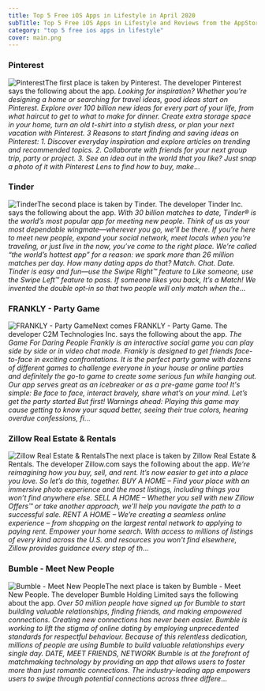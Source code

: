 ```yaml
---
title: Top 5 Free iOS Apps in Lifestyle in April 2020
subTitle: Top 5 Free iOS Apps in Lifestyle and Reviews from the AppStore in April 2020.
category: "top 5 free ios apps in lifestyle"
cover: main.png
---
```


### Pinterest

![Pinterest](https://is2-ssl.mzstatic.com/image/thumb/Purple113/v4/2b/c9/d0/2bc9d00a-03cd-4458-14e3-6f10d8f6a32c/AppIcon-0-0-1x_U007emarketing-0-0-0-6-0-0-0-85-220.png/100x100bb.png)The first place is taken by Pinterest. The developer Pinterest says the following about the app. _Looking for inspiration? Whether you’re designing a home or searching for travel ideas, good ideas start on Pinterest.  Explore over 100 billion new ideas for every part of your life, from what haircut to get to what to make for dinner. Create extra storage space in your home, turn an old t-shirt into a stylish dress, or plan your next vacation with Pinterest.  3 Reasons to start finding and saving ideas on Pinterest:  1. Discover everyday inspiration and explore articles on trending and recommended topics. 2. Collaborate with friends for your next group trip, party or project. 3. See an idea out in the world that you like? Just snap a photo of it with Pinterest Lens to find how to buy, make_...

### Tinder

![Tinder](https://is1-ssl.mzstatic.com/image/thumb/Purple123/v4/29/79/cb/2979cb71-20c5-4fd2-1c16-85f2caf8c6c9/AppIcon-0-0-1x_U007emarketing-0-0-0-7-0-0-sRGB-0-0-0-GLES2_U002c0-512MB-85-220-0-0.png/100x100bb.png)The second place is taken by Tinder. The developer Tinder Inc. says the following about the app. _With 30 billion matches to date, Tinder® is the world’s most popular app for meeting new people. Think of us as your most dependable wingmate—wherever you go, we’ll be there. If you’re here to meet new people, expand your social network, meet locals when you’re traveling, or just live in the now, you’ve come to the right place. We’re called “the world’s hottest app” for a reason: we spark more than 26 million matches per day. How many dating apps do that?  Match. Chat. Date. Tinder is easy and fun—use the Swipe Right™ feature to Like someone, use the Swipe Left™ feature to pass. If someone likes you back, It’s a Match! We invented the double opt-in so that two people will only match when the_...

### FRANKLY - Party Game

![FRANKLY - Party Game](https://is3-ssl.mzstatic.com/image/thumb/Purple123/v4/f7/42/69/f7426956-4159-d464-8eb1-45d3342681ff/AppIcon-0-0-1x_U007emarketing-0-0-0-5-0-0-85-220.png/100x100bb.png)Next comes FRANKLY - Party Game. The developer C2M Technologies Inc. says the following about the app. _The Game For Daring People  Frankly is an interactive social game you can play side by side or in video chat mode. Frankly is designed to get friends face-to-face in exciting confrontations. It is the perfect party game with dozens of different games to challenge everyone in your house or online parties and definitely the go-to game to create some serious fun while hanging out. Our app serves great as an icebreaker or as a pre-game game too! It's simple: Be face to face, interact bravely, share what’s on your mind. Let’s get the party started  But first!  Warnings ahead:   Playing this game may cause getting to know your squad better, seeing their true colors, hearing overdue confessions, fi_...

### Zillow Real Estate & Rentals

![Zillow Real Estate & Rentals](https://is3-ssl.mzstatic.com/image/thumb/Purple123/v4/8f/ee/9d/8fee9d9f-1f9d-6262-b284-37d6e404a615/AppIcon-0-0-1x_U007emarketing-0-0-0-6-0-0-sRGB-0-0-0-GLES2_U002c0-512MB-85-220-0-0.png/100x100bb.png)The next place is taken by Zillow Real Estate & Rentals. The developer Zillow.com says the following about the app. _We’re reimagining how you buy, sell, and rent. It’s now easier to get into a place you love. So let’s do this, together.  BUY A HOME – Find your place with an immersive photo experience and the most listings, including things you won’t find anywhere else.  SELL A HOME – Whether you sell with new Zillow Offers™ or take another approach, we’ll help you navigate the path to a successful sale.  RENT A HOME – We’re creating a seamless online experience – from shopping on the largest rental network to applying to paying rent.  Empower your home search. With access to millions of listings of every kind across the U.S. and resources you won't find elsewhere, Zillow provides guidance every step of th_...

### Bumble - Meet New People

![Bumble - Meet New People](https://is4-ssl.mzstatic.com/image/thumb/Purple123/v4/b2/97/68/b2976860-7a74-70c2-75c8-480ba1dcf467/AppIcon-0-0-1x_U007emarketing-0-0-0-7-0-0-sRGB-0-0-0-GLES2_U002c0-512MB-85-220-0-0.png/100x100bb.png)The next place is taken by Bumble - Meet New People. The developer Bumble Holding Limited says the following about the app. _Over 50 million people have signed up for Bumble to start building valuable relationships, finding friends, and making empowered connections.  Creating new connections has never been easier. Bumble is working to lift the stigma of online dating by employing unprecedented standards for respectful behaviour. Because of this relentless dedication, millions of people are using Bumble to build valuable relationships every single day.  DATE, MEET FRIENDS, NETWORK  Bumble is at the forefront of matchmaking technology by providing an app that allows users to foster more than just romantic connections. The industry-leading app empowers users to swipe through potential connections across three differe_...

